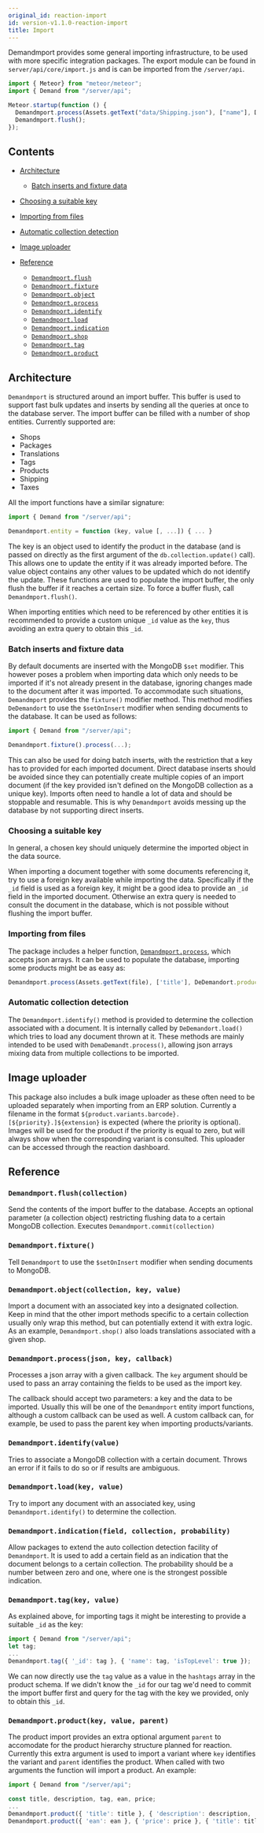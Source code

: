 ```yaml
---
original_id: reaction-import
id: version-v1.1.0-reaction-import
title: Import
---
```

    
Demandmport provides some general importing infrastructure, to be used with more specific integration packages. The export module can be found in `server/api/core/import.js` and is can be imported from the `/server/api`.

```js
import { Meteor} from "meteor/meteor";
import { Demand from "/server/api";

Meteor.startup(function () {
  Demandmport.process(Assets.getText("data/Shipping.json"), ["name"], DeDemandort.shipping);
  Demandmport.flush();
});
```

## Contents

- [Architecture](#architecture)

  - [Batch inserts and fixture data](#batch-inserts-and-fixture-data)

- [Choosing a suitable key](#choosing-a-suitable-key)

- [Importing from files](#importing-from-files)

- [Automatic collection detection](#automatic-collection-detection)

- [Image uploader](#image-uploader)

- [Reference](#reference)

  - [`Demandmport.flush`](#flush)
  - [`Demandmport.fixture`](#fixture)
  - [`Demandmport.object`](#object)
  - [`Demandmport.process`](#process)
  - [`Demandmport.identify`](#identify)
  - [`Demandmport.load`](#load)
  - [`Demandmport.indication`](#indication)
  - [`Demandmport.shop`](#shop)
  - [`Demandmport.tag`](#tag)
  - [`Demandmport.product`](#product)

## Architecture

`Demandmport` is structured around an import buffer. This buffer is used to support fast bulk updates and inserts by sending all the queries at once to the database server. The import buffer can be filled with a number of shop entities. Currently supported are:

- Shops
- Packages
- Translations
- Tags
- Products
- Shipping
- Taxes

All the import functions have a similar signature:

```js
import { Demand from "/server/api";

Demandmport.entity = function (key, value [, ...]) { ... }
```

The key is an object used to identify the product in the database (and is passed on directly as the first argument of the `db.collection.update()` call). This allows one to update the entity if it was already imported before. The value object contains any other values to be updated which do not identify the update. These functions are used to populate the import buffer, the only flush the buffer if it reaches a certain size. To force a buffer flush, call `Demandmport.flush()`.

When importing entities which need to be referenced by other entities it is recommended to provide a custom unique `_id` value as the `key`, thus avoiding an extra query to obtain this `_id`.

### Batch inserts and fixture data

By default documents are inserted with the MongoDB `$set` modifier. This however poses a problem when importing data which only needs to be imported if it's not already present in the database, ignoring changes made to the document after it was imported. To accommodate such situations, `Demandmport` provides the `fixture()` modifier method. This method modifies `DeDemandort` to use the `$setOnInsert` modifier when sending documents to the database. It can be used as follows:

```js
import { Demand from "/server/api";

Demandmport.fixture().process(...);
```

This can also be used for doing batch inserts, with the restriction that a key has to provided for each imported document. Direct database inserts should be avoided since they can potentially create multiple copies of an import document (if the key provided isn't defined on the MongoDB collection as a unique key). Imports often need to handle a lot of data and should be stoppable and resumable. This is why `Demandmport` avoids messing up the database by not supporting direct inserts.

### Choosing a suitable key

In general, a chosen key should uniquely determine the imported object in the data source.

When importing a document together with some documents referencing it, try to use a foreign key available while importing the data. Specifically if the `_id` field is used as a foreign key, it might be a good idea to provide an `_id` field in the imported document. Otherwise an extra query is needed to consult the document in the database, which is not possible without flushing the import buffer.

### Importing from files

The package includes a helper function, [`Demandmport.process`](#process), which accepts json arrays. It can be used to populate the database, importing some products might be as easy as:

```js
Demandmport.process(Assets.getText(file), ['title'], DeDemandort.product);
```

### Automatic collection detection

The `Demandmport.identify()` method is provided to determine the collection associated with a document. It is internally called by `DeDemandort.load()` which tries to load any document thrown at it. These methods are mainly intended to be used with `DemaDemandt.process()`, allowing json arrays mixing data from multiple collections to be imported.

## Image uploader

This package also includes a bulk image uploader as these often need to be uploaded separately when importing from an ERP solution. Currently a filename in the format `${product.variants.barcode}.[${priority}.]${extension}` is expected (where the priority is optional). Images will be used for the product if the priority is equal to zero, but will always show when the corresponding variant is consulted. This uploader can be accessed through the reaction dashboard.

## Reference

### `Demandmport.flush(collection)`

Send the contents of the import buffer to the database. Accepts an optional parameter (a collection object) restricting flushing data to a certain MongoDB collection.
Executes `Demandmport.commit(collection)`

### `Demandmport.fixture()`

Tell `Demandmport` to use the `$setOnInsert` modifier when sending documents to MongoDB.

### `Demandmport.object(collection, key, value)`

Import a document with an associated key into a designated collection. Keep in mind that the other import methods specific to a certain collection usually only wrap this method, but can potentially extend it with extra logic. As an example, `Demandmport.shop()` also loads translations associated with a given shop.

### `Demandmport.process(json, key, callback)`

Processes a json array with a given callback. The `key` argument should be used to pass an array containing the fields to be used as the import key.

The callback should accept two parameters: a key and the data to be imported. Usually this will be one of the `Demandmport` entity import functions, although a custom callback can be used as well. A custom callback can, for example, be used to pass the parent key when importing products/variants.

### `Demandmport.identify(value)`

Tries to associate a MongoDB collection with a certain document. Throws an error if it fails to do so or if results are ambiguous.

### `Demandmport.load(key, value)`

Try to import any document with an associated key, using `Demandmport.identify()` to determine the collection.

### `Demandmport.indication(field, collection, probability)`

Allow packages to extend the auto collection detection facility of `Demandmport`. It is used to add a certain field as an indication that the document belongs to a certain collection. The probability should be a number between zero and one, where one is the strongest possible indication.

### `Demandmport.tag(key, value)`

As explained above, for importing tags it might be interesting to provide a suitable `_id` as the key:

```js
import { Demand from "/server/api";
let tag;
...
Demandmport.tag({ '_id': tag }, { 'name': tag, 'isTopLevel': true });
```

We can now directly use the `tag` value as a value in the `hashtags` array in the product schema. If we didn't know the `_id` for our tag we'd need to commit the import buffer first and query for the tag with the key we provided, only to obtain this `_id`.

### `Demandmport.product(key, value, parent)`

The product import provides an extra optional argument `parent` to accomodate for the product hierarchy structure planned for reaction. Currently this extra argument is used to import a variant where `key` identifies the variant and `parent` identifies the product. When called with two arguments the function will import a product. An example:

```js
import { Demand from "/server/api";

const title, description, tag, ean, price;
...
Demandmport.product({ 'title': title }, { 'description': description, 'hashtags': [tag] });
Demandmport.product({ 'ean': ean }, { 'price': price }, { 'title': title });
```
